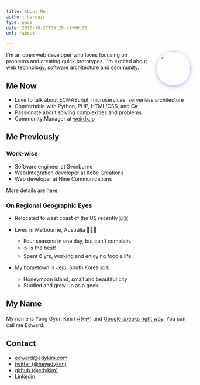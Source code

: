 ```yaml
---
title: About Me
author: haruair
type: page
date: 2010-10-27T05:28:41+00:00
url: /about

---
```


<img src="https://avatars3.githubusercontent.com/u/1009457?s=400&v=4" style="width: 92px; border-radius: 50%; box-shadow: 0px 3px 12px rgba(80, 37, 214, 0.37); margin-bottom: 1rem; float: right; margin-left: 1rem;">

I'm an open web developer who loves focusing on problems and creating quick prototypes. I'm excited about web technology, software architecture and community.

## Me Now

- Love to talk about ECMAScript, microservices, serverless architecture
- Comfortable with Python, PHP, HTML/CSS, and C#
- Passionate about solving complexities and problems
- Community Manager at [weirdx.io](http://weirdx.io)

## Me Previously

### Work-wise

- Software engineer at Swinburne
- Web/Integration developer at Kobe Creations
- Web developer at Nine Communications

More details are [here](https://www.linkedin.com/in/edwardykim/).

### On Regional Geographic Eyes

- Relocated to west coast of the US recently 🇺🇸
- Lived in Melbourne, Australia 🐨🇦🇺
  - Four seasons in one day, but can't complain.
  - ☕️ is the best!
  - Spent 6 yrs, working and enjoying foodie life.

- My hometown is Jeju, South Korea 🇰🇷
  - Honeymoon island, small and beautiful city
  - Studied and grew up as a geek

## My Name

My name is Yong Gyun Kim (김용균) and [Google speaks right way](https://translate.google.com/translate_tts?ie=UTF-8&q=%EA%B9%80%EC%9A%A9%EA%B7%A0&tl=ko&total=1&idx=0&textlen=3&tk=799460.701964&client=t&prev=input). You can call me Edward.

## Contact

- [edward@edykim.com](mailto:edward@edykim.com?subject=Hello)
- [twitter (@heyedykim)](https://twitter.com/heyedykim)
- [github (@edykim)](https://github.com/edykim)
- [Linkedin](https://www.linkedin.com/in/edwardykim/)
